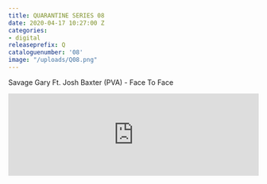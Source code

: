 ```yaml
---
title: QUARANTINE SERIES 08
date: 2020-04-17 10:27:00 Z
categories:
- digital
releaseprefix: Q
cataloguenumber: '08'
image: "/uploads/Q08.png"
---
```


Savage Gary Ft. Josh Baxter (PVA) - Face To Face

<iframe width="100%" height="166" scrolling="no" frameborder="no" allow="autoplay" src="https://w.soundcloud.com/player/?url=https%3A//api.soundcloud.com/tracks/795201061&color=%23ffcc00&auto_play=false&hide_related=false&show_comments=true&show_user=true&show_reposts=false&show_teaser=true"></iframe>